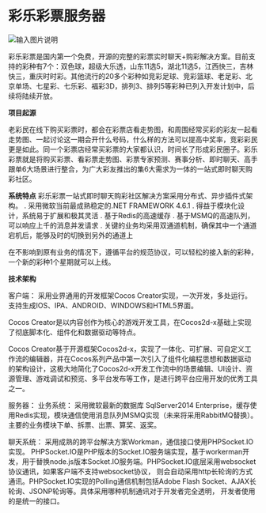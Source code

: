 # 彩乐彩票服务器
![输入图片说明](https://gitee.com/uploads/images/2018/0119/105749_c8e42406_1700303.png "caile-lottery.png")

彩乐彩票是国内第一个免费，开源的完整的彩票实时聊天+购彩解决方案。目前支持的彩种有7个：双色球，超级大乐透，山东11选5，湖北11选5，江西快三，吉林快三，重庆时时彩。其他流行的20多个彩种如竞彩足球、竞彩篮球、老足彩、北京单场、七星彩、七乐彩、福彩3D，排列3、排列5等彩种已列入开发计划中，后续将陆续开放。


 **项目起源** 

老彩民在线下购买彩票时，都会在彩票店看走势图，和周围经常买彩的彩友一起看走势图、一起讨论这一期会开什么号码，什么样的方法可以提高中奖率，竞彩彩民更是如此。同一个彩票店经常买彩票的大家都认识，时间长了形成彩民圈子。彩乐彩票就是将购买彩票、看彩票走势图、彩票专家预测、赛事分析、即时聊天、高手跟单6大场景进行整合，为广大彩友推出的集6大需求为一体的一站式即时聊天购彩社区。

 **系统特点** 
彩乐彩票一站式即时聊天购彩社区解决方案采用分布式、异步插件式架构。
.	采用微软当前最成熟稳定的.NET FRAMEWORK 4.6.1
. 	得益于模块化设计，系统易于扩展和极其灵活
.	基于Redis的高速缓存
.	基于MSMQ的高速队列，可以响应上千的消息并发请求
.	关键的业务均采用双通道机制，确保其中一个通道宕机后，能够及时的切换到另外的通道上


在不影响到原有业务的情况下，遵循平台的规范协议，可以轻松的接入新的彩种，一个新的彩种1个星期就可以上线。

 **技术架构** 

客户端：
采用业界通用的开发框架Cocos Creator实现，一次开发，多处运行。支持生成IOS、IPA、ANDROID、WINDOWS和HTML5界面。

Cocos Creator是以内容创作为核心的游戏开发工具，在Cocos2d-x基础上实现了彻底脚本化、组件化和数据驱动等特点。

Cocos Creator基于开源框架Cocos2d-x，实现了一体化、可扩展、可自定义工作流的编辑器，并在Cocos系列产品中第一次引入了组件化编程思想和数据驱动的架构设计，这极大地简化了Cocos2d-x开发工作流中的场景编辑、UI设计、资源管理、游戏调试和预览、多平台发布等工作，是进行跨平台应用开发的优秀工具之一。

服务器：
业务系统：
	采用微软最新的数据库 SqlServer2014 Enterprise，缓存使用Redis实现，模块通信使用消息队列MSMQ实现（未来将采用RabbitMQ替换）。主要的业务模块下单、拆票、出票、算奖、返奖。

聊天系统：
	采用成熟的跨平台解决方案Workman，通信接口使用PHPSocket.IO实现。
	PHPSocket.IO是PHP版本的Socket.IO服务端实现，基于workerman开发，用于替换node.js版本Socket.IO服务端。PHPSocket.IO底层采用websocket协议通讯，如果客户端不支持websocket协议， 则会自动采用http长轮询的方式通讯。PHPSocket.IO实现的Polling通信机制包括Adobe Flash Socket、AJAX长轮询、JSONP轮询等。具体采用哪种机制通讯对于开发者完全透明， 开发者使用的是统一的接口。
